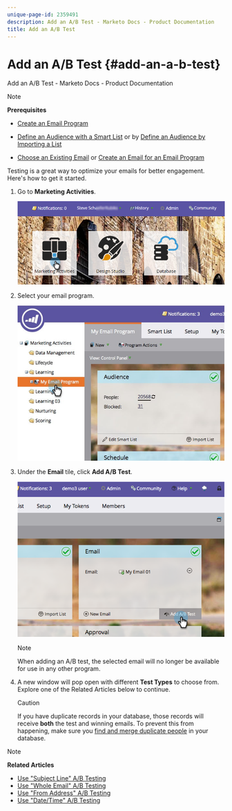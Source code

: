 ```yaml
---
unique-page-id: 2359491
description: Add an A/B Test - Marketo Docs - Product Documentation
title: Add an A/B Test
---
```


# Add an A/B Test {#add-an-a-b-test}

Add an A/B Test - Marketo Docs - Product Documentation

>[!NOTE]
>
>**Prerequisites**
>
>* [Create an Email Program](../../../../../../product-docs/email-marketing/email-programs/creating-an-email-program/create-an-email-program.md)
>* [Define an Audience with a Smart List](../../../../../../product-docs/email-marketing/email-programs/managing-people-in-email-programs/define-an-audience-with-a-smart-list.md) or by [Define an Audience by Importing a List](../../../../../../product-docs/email-marketing/email-programs/managing-people-in-email-programs/define-an-audience-by-importing-a-list.md)
>
>* [Choose an Existing Email](../../../../../../product-docs/email-marketing/email-programs/email-program-actions/choose-an-existing-email.md) or [Create an Email for an Email Program](../../../../../../product-docs/email-marketing/email-programs/email-program-actions/create-an-email-for-an-email-program.md)
>

Testing is a great way to optimize your emails for better engagement. Here's how to get it started.

1. Go to **Marketing Activities**.

   ![](assets/login-marketing-activities.png)

1. Select your email program.

   ![](assets/selectemailprogram.jpg)

1. Under the **Email** tile, click **Add A/B Test**.

   ![](assets/image2014-9-12-14-3a39-3a29.png)

   >[!NOTE]
   >
   >When adding an A/B test, the selected email will no longer be available for use in any other program.

1. A new window will pop open with different **Test Types** to choose from. Explore one of the Related Articles below to continue.

   >[!CAUTION]
   >
   >If you have duplicate records in your database, those records will receive **both** the test and winning emails. To prevent this from happening, make sure you [find and merge duplicate people](http://docs.marketo.com/x/G4EI) in your database.

>[!NOTE]
>
>**Related Articles**
>
>* [Use "Subject Line" A/B Testing](use-"subject-line"-a-b-testing.md)
>* [Use "Whole Email" A/B Testing](use-"whole-email"-a-b-testing.md)
>* [Use "From Address" A/B Testing](use-"from-address"-a-b-testing.md)
>* [Use "Date/Time" A/B Testing](use-"date-time"-a-b-testing.md)
>

